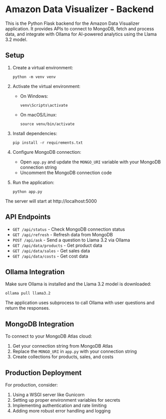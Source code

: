
# Amazon Data Visualizer - Backend

This is the Python Flask backend for the Amazon Data Visualizer application. It provides APIs to connect to MongoDB, fetch and process data, and integrate with Ollama for AI-powered analytics using the Llama 3.2 model.

## Setup

1. Create a virtual environment:
   ```
   python -m venv venv
   ```

2. Activate the virtual environment:
   - On Windows:
     ```
     venv\Scripts\activate
     ```
   - On macOS/Linux:
     ```
     source venv/bin/activate
     ```

3. Install dependencies:
   ```
   pip install -r requirements.txt
   ```

4. Configure MongoDB connection:
   - Open `app.py` and update the `MONGO_URI` variable with your MongoDB connection string
   - Uncomment the MongoDB connection code

5. Run the application:
   ```
   python app.py
   ```

The server will start at http://localhost:5000

## API Endpoints

- `GET /api/status` - Check MongoDB connection status
- `GET /api/refresh` - Refresh data from MongoDB
- `POST /api/ask` - Send a question to Llama 3.2 via Ollama
- `GET /api/data/products` - Get product data
- `GET /api/data/sales` - Get sales data
- `GET /api/data/costs` - Get cost data

## Ollama Integration

Make sure Ollama is installed and the Llama 3.2 model is downloaded:

```
ollama pull llama3.2
```

The application uses subprocess to call Ollama with user questions and return the responses.

## MongoDB Integration

To connect to your MongoDB Atlas cloud:

1. Get your connection string from MongoDB Atlas
2. Replace the `MONGO_URI` in `app.py` with your connection string
3. Create collections for products, sales, and costs

## Production Deployment

For production, consider:

1. Using a WSGI server like Gunicorn
2. Setting up proper environment variables for secrets
3. Implementing authentication and rate limiting
4. Adding more robust error handling and logging
